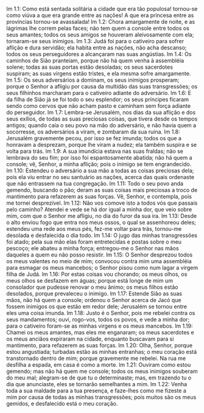 lm 1.1: Como está sentada solitária a cidade que era tão populosa! tornou-se como viúva a que era grande entre as nações! A que era princesa entre as províncias tornou-se avassalada!
lm 1.2: Chora amargamente de noite, e as lágrimas lhe correm pelas faces; não tem quem a console entre todos os seus amantes; todos os seus amigos se houveram aleivosamente com ela; tornaram-se seus inimigos.
lm 1.3: Judá foi para o cativeiro para sofrer aflição e dura servidão; ela habita entre as nações, não acha descanso; todos os seus perseguidores a alcançaram nas suas angústias.
lm 1.4: Os caminhos de Sião pranteiam, porque não há quem venha à assembléia solene; todas as suas portas estão desoladas; os seus sacerdotes suspiram; as suas virgens estão tristes, e ela mesma sofre amargamente.
lm 1.5: Os seus adversários a dominam, os seus inimigos prosperam; porque o Senhor a afligiu por causa da multidão das suas transgressões; os seus filhinhos marcharam para o cativeiro adiante do adversário.
lm 1.6: E da filha de Sião já se foi todo o seu esplendor; os seus príncipes ficaram sendo como cervos que não acham pasto e caminham sem força adiante do perseguidor.
lm 1.7: Lembra-se Jerusalém, nos dias da sua aflição e dos seus exílios, de todas as suas preciosas coisas, que tivera desde os tempos antigos; quando caía o seu povo na mão do adversário, e não havia quem a socorresse, os adversários a viram, e zombaram da sua ruína.
lm 1.8: Jerusalém gravemente pecou, por isso se fez imunda; todos os que a honravam a desprezam, porque lhe viram a nudez; ela também suspira e se volta para trás.
lm 1.9: A sua imundícia estava nas suas fraldas; não se lembrava do seu fim; por isso foi espantosamente abatida; não há quem a console; vê, Senhor, a minha aflição; pois o inimigo se tem engrandecido.
lm 1.10: Estendeu o adversário a sua mão a todas as coisas preciosas dela; pois ela viu entrar no seu santuário as nações, acerca das quais ordenaste que não entrassem na tua congregação.
lm 1.11: Todo o seu povo anda gemendo, buscando o pão; deram as suas coisas mais preciosas a troco de mantimento para refazerem as suas forças. Vê, Senhor, e contempla, pois me tornei desprezível.
lm 1.12: Não vos comove isto a todos vós que passais pelo caminho? Atendei e vede se há dor igual a minha dor, que veio sobre mim, com que o Senhor me afligiu, no dia do furor da sua ira.
lm 1.13: Desde o alto enviou fogo que entra nos meus ossos, o qual se assenhoreou deles; estendeu uma rede aos meus pés, fez-me voltar para trás, tornou-me desolada e desfalecida o dia todo.
lm 1.14: O jugo das minhas transgressões foi atado; pela sua mão elas foram entretecidas e postas sobre o meu pescoço; ele abateu a minha força; entregou-me o Senhor nas mãos daqueles a quem eu não posso resistir.
lm 1.15: O Senhor desprezou todos os meus valentes no meio de mim; convocou contra mim uma assembléia para esmagar os meus mancebos; o Senhor pisou como num lagar a virgem filha de Judá.
lm 1.16: Por estas coisas vou chorando; os meus olhos, os meus olhos se desfazem em águas; porque está longe de mim um consolador que pudesse renovar o meu ânimo; os meus filhos estão desolados, porque prevaleceu o inimigo.
lm 1.17: Estende Sião as suas mãos, não há quem a console; ordenou o Senhor acerca de Jacó que fossem inimigos os que estão em redor dele; Jerusalém se tornou entre eles uma coisa imunda.
lm 1.18: Justo é o Senhor, pois me rebelei contra os seus mandamentos; ouvi, rogo-vos, todos os povos, e vede a minha dor; para o cativeiro foram-se as minhas virgens e os meus mancebos.
lm 1.19: Chamei os meus amantes, mas eles me enganaram; os meus sacerdotes e os meus anciãos expiraram na cidade, enquanto buscavam para si mantimento, para refazerem as suas forças.
lm 1.20: Olha, Senhor, porque estou angustiada; turbadas estão as minhas entranhas; o meu coração está transtornado dentro de mim; porque gravemente me rebelei. Na rua me desfilha a espada, em casa é como a morte.
lm 1.21: Ouviram como estou gemendo; mas não há quem me console; todos os meus inimigos souberam do meu mal; alegram-se de que tu o determinaste; mas, em trazendo tu o dia que anunciaste, eles se tornarão semelhantes a mim.
lm 1.22: Venha toda a sua maldade para a tua presença, e faze-lhes como me fizeste a mim por causa de todas as minhas transgressões; pois muitos são os meus gemidos, e desfalecido está o meu coração.

